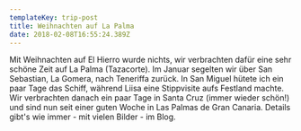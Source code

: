 ```yaml
---
templateKey: trip-post
title: Weihnachten auf La Palma
date: 2018-02-08T16:55:24.389Z
---
```

Mit Weihnachten auf El Hierro wurde nichts, wir verbrachten dafür eine sehr schöne Zeit auf La Palma (Tazacorte). Im Januar segelten wir über San Sebastian, La Gomera, nach Teneriffa zurück. In San Miguel hütete ich ein paar Tage das Schiff, während Liisa eine Stippvisite aufs Festland machte. Wir verbrachten danach ein paar Tage in Santa Cruz (immer wieder schön!) und sind nun seit einer guten Woche in Las Palmas de Gran Canaria. Details gibt's wie immer - mit vielen Bilder - im Blog.
